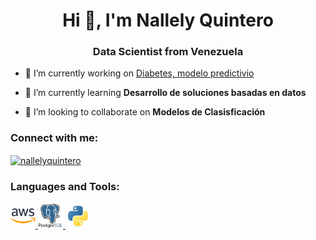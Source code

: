 <h1 align="center">Hi 👋, I'm Nallely Quintero</h1>
<h3 align="center">Data Scientist from Venezuela</h3>

- 🔭 I’m currently working on [Diabetes, modelo predictivio](https://detecta-diabetes.onrender.com/)

- 🌱 I’m currently learning **Desarrollo de soluciones basadas en datos**

- 👯 I’m looking to collaborate on **Modelos de Clasisficación**

<h3 align="left">Connect with me:</h3>
<p align="left">
<a href="https://linkedin.com/in/nallelyquintero" target="blank"><img align="center" src="https://raw.githubusercontent.com/rahuldkjain/github-profile-readme-generator/master/src/images/icons/Social/linked-in-alt.svg" alt="nallelyquintero" height="30" width="40" /></a>
</p>

<h3 align="left">Languages and Tools:</h3>
<p align="left"> <a href="https://aws.amazon.com" target="_blank" rel="noreferrer"> <img src="https://raw.githubusercontent.com/devicons/devicon/master/icons/amazonwebservices/amazonwebservices-original-wordmark.svg" alt="aws" width="40" height="40"/> </a> <a href="https://www.postgresql.org" target="_blank" rel="noreferrer"> <img src="https://raw.githubusercontent.com/devicons/devicon/master/icons/postgresql/postgresql-original-wordmark.svg" alt="postgresql" width="40" height="40"/> </a> <a href="https://www.python.org" target="_blank" rel="noreferrer"> <img src="https://raw.githubusercontent.com/devicons/devicon/master/icons/python/python-original.svg" alt="python" width="40" height="40"/> </a> </p>
